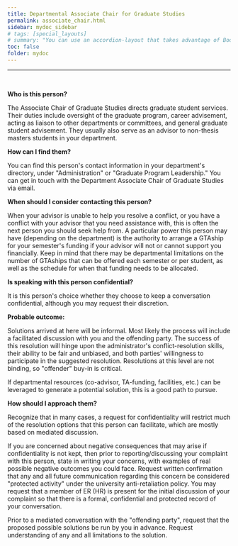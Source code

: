 ```yaml
---
title: Departmental Associate Chair for Graduate Studies
permalink: associate_chair.html
sidebar: mydoc_sidebar
# tags: [special_layouts]
# summary: "You can use an accordion-layout that takes advantage of Bootstrap styling. This is useful for an FAQ page."
toc: false
folder: mydoc
---
```


<hr>

<p>&nbsp;</p>

<p><b>Who is this person?</b></p>
   <p>The Associate Chair of Graduate Studies directs graduate student services. Their duties include oversight of the graduate program, career advisement, acting as liaison to other departments or committees, and general graduate student advisement. They usually also serve as an advisor to non-thesis masters students in your department.</p>

<p><b>How can I find them?</b></p>
   <p>You can find this person's contact information in your department's directory, under "Administration" or "Graduate Program Leadership." You can get in touch with the Department Associate Chair of Graduate Studies via email.</p>

<p><b>When should I consider contacting this person?</b></p>
   <p>When your advisor is unable to help you resolve a conflict, or you have a conflict with your advisor that you need assistance with, this is often the next person you should seek help from. A particular power this person may have (depending on the department) is the authority to arrange a GTAship for your semester's funding if your advisor will not or cannot support you financially. Keep in mind that there may be departmental limitations on the number of GTAships that can be offered each semester or per student, as well as the schedule for when that funding needs to be allocated.</p>

<p><b>Is speaking with this person confidential?</b></p>
   <p>It is this person's choice whether they choose to keep a conversation confidential, although you may request their discretion.</p>

<p><b>Probable outcome:</b></p>
   <p>Solutions arrived at here will be informal. Most likely the process will include a facilitated discussion with you and the offending party. The success of this resolution will hinge upon the administrator's conflict-resolution skills, their ability to be fair and unbiased, and both parties' willingness to participate in the suggested resolution. Resolutions at this level are not binding, so "offender" buy-in is critical.</p>
   <p>If departmental resources (co-advisor, TA-funding, facilities, etc.) can be leveraged to generate a potential solution, this is a good path to pursue.</p>

<p><b>How should I approach them?</b></p>
   <p>Recognize that in many cases, a request for confidentiality will restrict much of the resolution options that this person can facilitate, which are mostly based on mediated discussion.</p>
   <p>If you are concerned about negative consequences that may arise if confidentiality is not kept, then prior to reporting/discussing your complaint with this person, state in writing your concerns, with examples of real possible negative outcomes you could face. Request written confirmation that any and all future communication regarding this concern be considered "protected activity" under the university anti-retaliation policy. You may request that a member of ER (HR) is present for the initial discussion of your complaint so that there is a formal, confidential and protected record of your conversation.</p>
   <p>Prior to a mediated conversation with the "offending party", request that the proposed possible solutions be run by you in advance. Request understanding of any and all limitations to the solution.</p>


<script>
    if(location.hash !== null && location.hash !== "")
    {
        var url = location.hash.endsWith("-1") ? location.hash.substring(0, location.hash.length-2) : location.hash;
        $(url + ".collapse").collapse("show");
    }
</script>